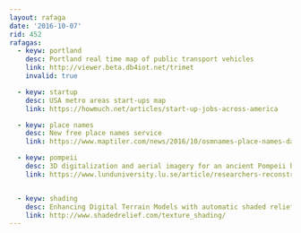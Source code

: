 ```yaml
---
layout: rafaga
date: '2016-10-07'
rid: 452
rafagas:
  - keyw: portland
    desc: Portland real time map of public transport vehicles
    link: http://viewer.beta.db4iot.net/trimet
    invalid: true

  - keyw: startup
    desc: USA metro areas start-ups map
    link: https://howmuch.net/articles/start-up-jobs-across-america

  - keyw: place names
    desc: New free place names service
    link: https://www.maptiler.com/news/2016/10/osmnames-place-names-data-geocoder/

  - keyw: pompeii
    desc: 3D digitalization and aerial imagery for an ancient Pompeii house reconstruction
    link: https://www.lunduniversity.lu.se/article/researchers-reconstruct-house-ancient-pompeii-using-3d-technology


  - keyw: shading
    desc: Enhancing Digital Terrain Models with automatic shaded relief rendering
    link: http://www.shadedrelief.com/texture_shading/
---
```

